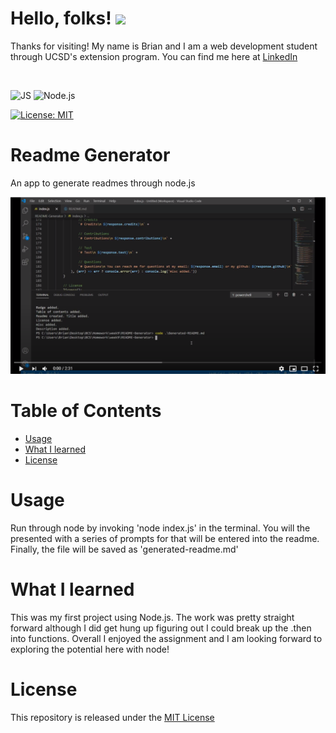 
# Hello, folks! <img src="https://raw.githubusercontent.com/MartinHeinz/MartinHeinz/master/wave.gif" width="30px">
Thanks for visiting! My name is Brian and I am a web development student through UCSD's extension program. You can find me here at [LinkedIn](https://www.linkedin.com/in/brian-parker-79871819b/)

<br>

![JS](https://img.shields.io/badge/javascript%20-%23323330.svg?&style=for-the-badge&logo=javascript&logoColor=%23F7DF1E) ![Node.js](https://img.shields.io/badge/Node.js-43853D?style=for-the-badge&logo=node.js&logoColor=white)

[![License: MIT](https://img.shields.io/badge/License-MIT-yellow.svg)](https://opensource.org/licenses/MIT)


# Readme Generator
An app to generate readmes through node.js

[![Watch the video](https://github.com/btparker70/README-Generator/blob/main/assets/images/youtubepic.png?raw=true)](https://www.youtube.com/watch?v=aq0e_wYRoJs&feature=youtu.be)


# Table of Contents

* [Usage](#Usage)
* [What I learned](#What-I-Learned)
* [License](#License)

# Usage
Run through node by invoking 'node index.js' in the terminal. You will the presented with a series of prompts for that will be entered into the readme. Finally, the file will be saved as 'generated-readme.md'

# What I learned

This was my first project using Node.js. The work was pretty straight forward although I did get hung up figuring out I could break up the .then into functions. Overall I enjoyed the assignment and I am looking forward to exploring the potential here with node!

# License
This repository is released under the [MIT License](https://opensource.org/licenses/MIT)